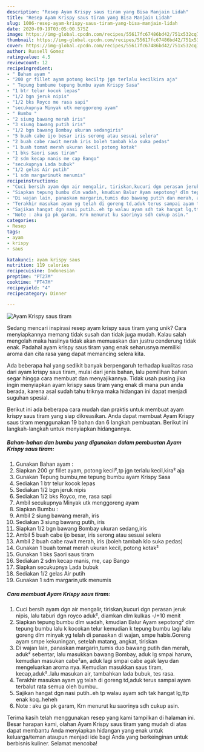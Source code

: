 ```yaml
---
description: "Resep Ayam Krispy saus tiram yang Bisa Manjain Lidah"
title: "Resep Ayam Krispy saus tiram yang Bisa Manjain Lidah"
slug: 1006-resep-ayam-krispy-saus-tiram-yang-bisa-manjain-lidah
date: 2020-09-19T03:05:00.575Z
image: https://img-global.cpcdn.com/recipes/55617fc67486bd42/751x532cq70/ayam-krispy-saus-tiram-foto-resep-utama.jpg
thumbnail: https://img-global.cpcdn.com/recipes/55617fc67486bd42/751x532cq70/ayam-krispy-saus-tiram-foto-resep-utama.jpg
cover: https://img-global.cpcdn.com/recipes/55617fc67486bd42/751x532cq70/ayam-krispy-saus-tiram-foto-resep-utama.jpg
author: Russell Gomez
ratingvalue: 4.5
reviewcount: 12
recipeingredient:
- " Bahan ayam "
- "200 gr fillet ayam potong keciltp jgn terlalu kecilkira aja"
- " Tepung bumbume tepung bumbu ayam Krispy Sasa"
- "1 btr telur kocok lepas"
- "1/2 bgn jeruk nipis"
- "1/2 bks Royco me rasa sapi"
- "secukupnya Minyak utk menggoreng ayam"
- " Bumbu "
- "2 siung bawang merah iris"
- "3 siung bawang putih iris"
- "1/2 bgn bawang Bombay ukuran sedangiris"
- "5 buah cabe ijo besar iris serong atau sesuai selera"
- "2 buah cabe rawit merah iris boleh tambah klo suka pedas"
- "1 buah tomat merah ukuran kecil potong kotak"
- "1 bks Saori saus tiram"
- "2 sdm kecap manis me cap Bango"
- "secukupnya Lada bubuk"
- "1/2 gelas Air putih"
- "1 sdm margarinutk menumis"
recipeinstructions:
- "Cuci bersih ayam dgn air mengalir, tiriskan,kucuri dgn perasan jeruk nipis, lalu taburi dgn royco aduk², diamkan dlm kulkas -/+10 menit"
- "Siapkan tepung bumbu dlm wadah, kmudian Balur Ayam sepotong² dlm tepung bumbu lalu k kocokan telur kemudian k tepung bumbu lagi lalu goreng dlm minyak yg telah di panaskan di wajan, smpe habis.Goreng ayam smpe kekuningan, setelah matang, angkat, tiriskan"
- "Di wajan lain, panaskan margarin,tumis duo bawang putih dan merah, aduk² sebentar, lalu masukkan bawang Bombay, aduk lg smpai harum, kemudian masukan cabe²an, aduk lagi smpai cabe agak layu dan mengeluarkan aroma nya. Kemudian masukkan saus tiram, kecap,aduk²..lalu masukan air, tambahkan lada bubuk, tes rasa."
- "Terakhir masukan ayam yg telah di goreng td,aduk terus sampai ayam terbalut rata semua oleh bumbu.."
- "Sajikan hangat dgn nasi putih..eh tp walau ayam sdh tak hangat lg,ttp enak koq..heheh"
- "Note : aku ga pk garam, Krn menurut ku saorinya sdh cukup asin."
categories:
- Resep
tags:
- ayam
- krispy
- saus

katakunci: ayam krispy saus 
nutrition: 119 calories
recipecuisine: Indonesian
preptime: "PT27M"
cooktime: "PT47M"
recipeyield: "4"
recipecategory: Dinner

---
```



![Ayam Krispy saus tiram](https://img-global.cpcdn.com/recipes/55617fc67486bd42/751x532cq70/ayam-krispy-saus-tiram-foto-resep-utama.jpg)

Sedang mencari inspirasi resep ayam krispy saus tiram yang unik? Cara menyiapkannya memang tidak susah dan tidak juga mudah. Kalau salah mengolah maka hasilnya tidak akan memuaskan dan justru cenderung tidak enak. Padahal ayam krispy saus tiram yang enak seharusnya memiliki aroma dan cita rasa yang dapat memancing selera kita.



Ada beberapa hal yang sedikit banyak berpengaruh terhadap kualitas rasa dari ayam krispy saus tiram, mulai dari jenis bahan, lalu pemilihan bahan segar hingga cara membuat dan menyajikannya. Tidak usah pusing jika ingin menyiapkan ayam krispy saus tiram yang enak di mana pun anda berada, karena asal sudah tahu triknya maka hidangan ini dapat menjadi suguhan spesial.


Berikut ini ada beberapa cara mudah dan praktis untuk membuat ayam krispy saus tiram yang siap dikreasikan. Anda dapat membuat Ayam Krispy saus tiram menggunakan 19 bahan dan 6 langkah pembuatan. Berikut ini langkah-langkah untuk menyiapkan hidangannya.

<!--inarticleads1-->

##### Bahan-bahan dan bumbu yang digunakan dalam pembuatan Ayam Krispy saus tiram:

1. Gunakan  Bahan ayam :
1. Siapkan 200 gr fillet ayam, potong kecil²,tp jgn terlalu kecil,kira² aja
1. Gunakan  Tepung bumbu,me tepung bumbu ayam Krispy Sasa
1. Sediakan 1 btr telur kocok lepas
1. Sediakan 1/2 bgn jeruk nipis
1. Sediakan 1/2 bks Royco, me, rasa sapi
1. Ambil secukupnya Minyak utk menggoreng ayam
1. Siapkan  Bumbu :
1. Ambil 2 siung bawang merah, iris
1. Sediakan 3 siung bawang putih, iris
1. Siapkan 1/2 bgn bawang Bombay ukuran sedang,iris
1. Ambil 5 buah cabe ijo besar, iris serong atau sesuai selera
1. Ambil 2 buah cabe rawit merah, iris (boleh tambah klo suka pedas)
1. Gunakan 1 buah tomat merah ukuran kecil, potong kotak²
1. Gunakan 1 bks Saori saus tiram
1. Sediakan 2 sdm kecap manis, me, cap Bango
1. Siapkan secukupnya Lada bubuk
1. Sediakan 1/2 gelas Air putih
1. Gunakan 1 sdm margarin,utk menumis




<!--inarticleads2-->

##### Cara membuat Ayam Krispy saus tiram:

1. Cuci bersih ayam dgn air mengalir, tiriskan,kucuri dgn perasan jeruk nipis, lalu taburi dgn royco aduk², diamkan dlm kulkas -/+10 menit
1. Siapkan tepung bumbu dlm wadah, kmudian Balur Ayam sepotong² dlm tepung bumbu lalu k kocokan telur kemudian k tepung bumbu lagi lalu goreng dlm minyak yg telah di panaskan di wajan, smpe habis.Goreng ayam smpe kekuningan, setelah matang, angkat, tiriskan
1. Di wajan lain, panaskan margarin,tumis duo bawang putih dan merah, aduk² sebentar, lalu masukkan bawang Bombay, aduk lg smpai harum, kemudian masukan cabe²an, aduk lagi smpai cabe agak layu dan mengeluarkan aroma nya. Kemudian masukkan saus tiram, kecap,aduk²..lalu masukan air, tambahkan lada bubuk, tes rasa.
1. Terakhir masukan ayam yg telah di goreng td,aduk terus sampai ayam terbalut rata semua oleh bumbu..
1. Sajikan hangat dgn nasi putih..eh tp walau ayam sdh tak hangat lg,ttp enak koq..heheh
1. Note : aku ga pk garam, Krn menurut ku saorinya sdh cukup asin.




Terima kasih telah menggunakan resep yang kami tampilkan di halaman ini. Besar harapan kami, olahan Ayam Krispy saus tiram yang mudah di atas dapat membantu Anda menyiapkan hidangan yang enak untuk keluarga/teman ataupun menjadi ide bagi Anda yang berkeinginan untuk berbisnis kuliner. Selamat mencoba!
